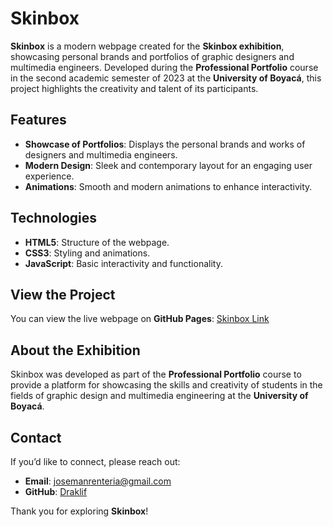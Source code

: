 # Skinbox  

**Skinbox** is a modern webpage created for the **Skinbox exhibition**, showcasing personal brands and portfolios of graphic designers and multimedia engineers. Developed during the **Professional Portfolio** course in the second academic semester of 2023 at the **University of Boyacá**, this project highlights the creativity and talent of its participants.  

## Features  

- **Showcase of Portfolios**: Displays the personal brands and works of designers and multimedia engineers.  
- **Modern Design**: Sleek and contemporary layout for an engaging user experience.  
- **Animations**: Smooth and modern animations to enhance interactivity.  

## Technologies  

- **HTML5**: Structure of the webpage.  
- **CSS3**: Styling and animations.  
- **JavaScript**: Basic interactivity and functionality.  

## View the Project  

You can view the live webpage on **GitHub Pages**: [Skinbox Link](https://draklif.github.io/Skinbox/)  

## About the Exhibition  

Skinbox was developed as part of the **Professional Portfolio** course to provide a platform for showcasing the skills and creativity of students in the fields of graphic design and multimedia engineering at the **University of Boyacá**.  

## Contact  

If you’d like to connect, please reach out:  
- **Email**: josemanrenteria@gmail.com  
- **GitHub**: [Draklif](https://github.com/Draklif)  

Thank you for exploring **Skinbox**!  
